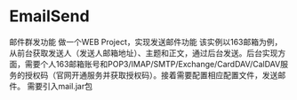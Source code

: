 # EmailSend
邮件群发功能
做一个WEB Project，实现发送邮件功能
该实例以163邮箱为例，从前台获取发送人（发送人邮箱地址）、主题和正文，通过后台发送。后台实现方面，需要个人163邮箱账号和POP3/IMAP/SMTP/Exchange/CardDAV/CalDAV服务的授权码（官网开通服务并获取授权码）。接着需要配置相应配置文件，发送邮件。
需要引入mail.jar包
